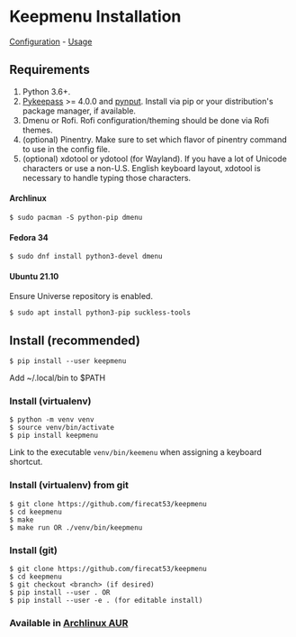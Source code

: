 # Keepmenu Installation

[Configuration](configure.md) - [Usage](usage.md)

## Requirements

1. Python 3.6+.
2. [Pykeepass][1] >= 4.0.0 and [pynput][2]. Install via pip or your
   distribution's package manager, if available.
3. Dmenu or Rofi. Rofi configuration/theming should be done via Rofi themes.
4. (optional) Pinentry. Make sure to set which flavor of pinentry command to use
   in the config file.
5. (optional) xdotool or ydotool (for Wayland). If you have a lot of Unicode
   characters or use a non-U.S.  English keyboard layout, xdotool is necessary
   to handle typing those characters.

#### Archlinux

`$ sudo pacman -S python-pip dmenu`

#### Fedora 34

`$ sudo dnf install python3-devel dmenu`

#### Ubuntu 21.10

Ensure Universe repository is enabled.

`$ sudo apt install python3-pip suckless-tools`

## Install (recommended)

`$ pip install --user keepmenu`

Add ~/.local/bin to $PATH

### Install (virtualenv)

    $ python -m venv venv
    $ source venv/bin/activate
    $ pip install keepmenu

Link to the executable `venv/bin/keemenu` when assigning a keyboard shortcut.

### Install (virtualenv) from git

    $ git clone https://github.com/firecat53/keepmenu
    $ cd keepmenu
    $ make
    $ make run OR ./venv/bin/keepmenu
    
### Install (git)
  
    $ git clone https://github.com/firecat53/keepmenu
    $ cd keepmenu
    $ git checkout <branch> (if desired)
    $ pip install --user . OR
    $ pip install --user -e . (for editable install)

### Available in [Archlinux AUR][1]

[1]: https://aur.archlinux.org/packages/python-keepmenu-git "Archlinux AUR"
[2]: https://github.com/moses-palmer/pynput "pynput"
